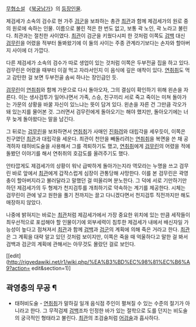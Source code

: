 [무협소설](%EB%AC%B4%ED%98%91%EC%86%8C%EC%84%A4.md)
《[북궁남가](%EB%B6%81%EA%B6%81%EB%82%A8%EA%B0%80.md)》의 [등장인물](%EA%B8%88%EC%8B%9C%EC%A1%B0%20%EC%9B%94%EB%93%9C/%EB%93%B1%EC%9E%A5%EC%9D%B8%EB%AC%BC.md).

제검세가 소속의 검수로 현 가주 [검군](%EA%B2%80%EA%B5%B0.md)을 보좌하는 총관
[최관](%EC%B5%9C%EA%B4%80.md)과 함께 제검세가의 원로 중의 원로에 속하는 인물. 이름으로 불린 적은 한 번도 없고,
보통 곽 노인, 곽 노라고 불린다. 최관과는 절친한 사이였다. [최관](%EC%B5%9C%EA%B4%80.md)이 검군을 키웠다시피 한
것처럼 이쪽도 [검백](%EA%B2%80%EB%B0%B1.md) 대신
[검무린](%EA%B2%80%EB%AC%B4%EB%A6%B0.md)을 어렸을 적부터 돌봐왔기에 이 둘의 사이는 주종 관계라기보다는
손자와 할아버지 사이에 더 가깝다.

다른 제검세가 소속의 검수가 따로 생업이 있는 것처럼 이쪽은 두부전골 집을 하고 있다. 검무린은 어렸을 때부터 이걸 먹고 자라서인지 이
음식에 깊은 애착이 있다. [연취취](%EC%97%B0%EC%B7%A8%EC%B7%A8.md)도 먹고 감탄한 걸 보면 두부전골 솜씨
하나는 장인급인 듯.

[검무린](%EA%B2%80%EB%AC%B4%EB%A6%B0.md)이
[연취취](%EC%97%B0%EC%B7%A8%EC%B7%A8.md)와 함께 가문으로 다시 돌아오자, 그의 결심이 확인하기 위해 왼손을
자른다. 이는 생사검투가 일어나면서 가족, 스승, 친구끼리 서로 죽고 죽이는 미쳐 돌아가는 가문의 상황을 바꿀 자신이 있느냐는 뜻이 담겨
있다. 왼손을 자른 건 그만큼 각오가 돼 있는지를 물어본 것. 그러면서 검무린에게 돌아오기는 해야 했지만, 돌아오기에는 너무 늦게 돌아왔다는
말을 남긴다.

그 뒤로는 [검무린](%EA%B2%80%EB%AC%B4%EB%A6%B0.md)을 보좌하면서
[연취취](%EC%97%B0%EC%B7%A8%EC%B7%A8.md)가 사매인
[진화려](%EC%A7%84%ED%99%94%EB%A0%A4.md)와 대립각을 세우듯이, 이쪽은 친구였던
[최관](%EC%B5%9C%EA%B4%80.md)과 대립각을 세운다. 최관이 천안을 빼돌리려는
[연취취](%EC%97%B0%EC%B7%A8%EC%B7%A8.md)을 복면을 쓴 채 공격하자 태허비도술을 사용해서 그를 격퇴하기도
했고, [연취취](%EC%97%B0%EC%B7%A8%EC%B7%A8.md)에게
[검무린](%EA%B2%80%EB%AC%B4%EB%A6%B0.md)의 어렸을 적에 돌봤던 이야기를 해서 연취취의 호감도를 올려주기도
했다.

안타깝게도 제검세가의 상황이 워낙 급박하게 돌아가는지라 역모라는 누명을 쓰고 검무린 바로 앞에서
[최관](%EC%B5%9C%EA%B4%80.md)에게 갑작스럽게 심장이 관통당해 사망한다. 이를 본 검무린은 곽영충이 할아버지라고
불러달라고 말했던 걸 떠올리며 분노한다. 그 덕에 서로 기만하기만 하던 제검세가의 두 형제가 천지검투를 개최하기로 약속하는 계기를 제공한다.
시체는 검무린이 관에 넣고 원한을 풀기 전까지는 끌고 다니겠다면서 천지검투 직전까지만 해도 매장하지 않았다.

나중에 밝혀지는 바로는 [최관](%EC%B5%9C%EA%B4%80.md)처럼 제감세가에서 가장 중요한 위치에 있는 만큼 세작들이
최우선적으로 포섭해야 할 인물이기에 외부세력이 침투한 제검세가 내에서 배신자일 가능성이 높다고 점쳐져서
[최관](%EC%B5%9C%EA%B4%80.md)과 함께 [검백](%EA%B2%80%EB%B0%B1.md)과
[검군](%EA%B2%80%EA%B5%B0.md)의 계획에 의해 죽은 거라고 한다.
[최관](%EC%B5%9C%EA%B4%80.md)은 그 계획을 대략 알고 있던 것처럼 보이지만, 이쪽은 죽을 때 억울하다고 말한 걸
봐서 검백과 검군의 계획에 관해서는 아무것도 몰랐던 걸로 보인다.

[[edit](http://rigvedawiki.net/r1/wiki.php/%EA%B3%BD%EC%98%81%EC%B6%A9?action=
edit&section=1)]

## 곽영충의 무공 ¶

  * 태허비도술 - [연취취](%EC%97%B0%EC%B7%A8%EC%B7%A8.md)가 말하길 일개 음식점 주인이 펼쳐질 수 있는 수준의 절기가 아니라고 한다. 그 무적검제 [검백](%EA%B2%80%EB%B0%B1.md)조차 인정한 바가 있는 절학으로 도를 던지는 비도술의 궁극적인 형태라고 불린다. [최관](%EC%B5%9C%EA%B4%80.md)의 조검술처럼 [어검술](%EC%96%B4%EA%B2%80%EC%88%A0.md)과 흡사하다.

